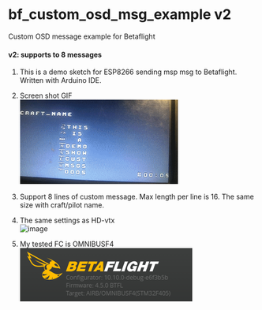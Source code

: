 # bf_custom_osd_msg_example v2
Custom OSD message example for Betaflight
#### v2: supports to 8 messages
1. This is a demo sketch for ESP8266 sending msp msg to Betaflight. Written with Arduino IDE.
2. Screen shot GIF <br>
   ![image](https://github.com/Easy4Racing/bf_custom_osd_msg_example/blob/main/demo_screenshot_v2.gif)

3. Support 8 lines of custom message. Max length per line is 16. The same size with craft/pilot name.
4. The same settings as HD-vtx <br>
   ![image](https://github.com/Easy4Racing/bf_custom_osd_msg_example/blob/main/bf_configurator_v2.png)

5. My tested FC is OMNIBUSF4 <br>
   ![image](https://github.com/Easy4Racing/bf_custom_osd_msg_example/blob/main/test_env_device.png)
